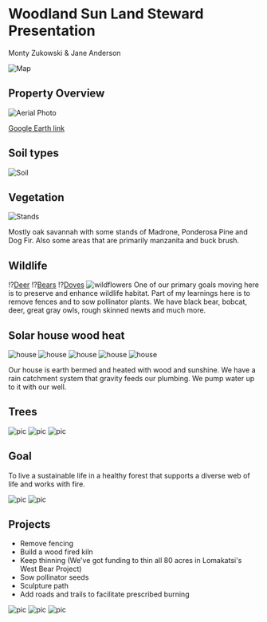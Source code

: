 <!--
author:   Monty Zukowski

email:    monty@washdish.com

version:  0.0.1

language: en

narrator: US English Female

comment:  Land steward presentation.

link:     https://cdn.jsdelivr.net/chartist.js/latest/chartist.min.css

script:   https://cdn.jsdelivr.net/chartist.js/latest/chartist.min.js

-->

# Woodland Sun Land Steward Presentation
Monty Zukowski & Jane Anderson

![Map](pics/map.png)

## Property Overview
![Aerial Photo](pics/Aerial.jpg)

[Google Earth link](https://earth.google.com/web/search/980+Poormans+Creek+Road,+Jacksonville,+OR/@42.27458405,-122.95706143,761.37107052a,707.43693216d,35y,0h,0t,0r/data=CigiJgokCb3hg015yDdAEbnhg015yDfAGd4P3Tbzs0NAIS29zFVDxlDA)

## Soil types
![Soil](pics/SoilTypes.jpg)

## Vegetation
![Stands](pics/Stands.jpg)

Mostly oak savannah with some stands of Madrone, Ponderosa Pine and Dog Fir. Also some areas that are primarily manzanita and buck brush. 

## Wildlife
!?[Deer](pics/Deer.mp4)<!-- autoplay="true" muted="true" -->
!?[Bears](pics/107.mp4)<!-- autoplay="true" muted="true" -->
!?[Doves](pics/Doves.mp4)<!-- autoplay="true" muted="true" -->
![wildflowers](pics/IMG_2190.jpeg)
One of our primary goals moving here is to preserve and enhance wildlife habitat. Part of my learnings here is to remove fences and to sow pollinator plants. We have black bear, bobcat, deer, great gray owls, rough skinned newts and much more. 

## Solar house wood heat
![house](pics/IMG_0096.jpeg)
![house](pics/IMG_0620.jpeg)
![house](pics/catchment.jpeg)
![house](pics/kachelofen.jpeg)
![house](pics/IMG_1657.jpeg)

Our house is earth bermed and heated with wood and sunshine. We have a rain catchment system that gravity feeds our plumbing. We pump water up to it with our well.

## Trees
![pic](pics/IMG_0094.jpeg)
![pic](pics/IMG_0847.jpeg)
![pic](pics/IMG_0561.jpeg)

## Goal
To live a sustainable life in a healthy forest that supports a diverse web of life and works with fire.

![pic](pics/IMG_1849.jpeg)
![pic](pics/IMG_1913.jpeg)

## Projects
* Remove fencing
* Build a wood fired kiln
* Keep thinning (We've got funding to thin all 80 acres in Lomakatsi's West Bear Project)
* Sow pollinator seeds
* Sculpture path
* Add roads and trails to facilitate prescribed burning


![pic](pics/IMG_0842.jpeg)
![pic](pics/thumb_IMG_2173_1024.jpeg)
![pic](pics/sculpture.jpeg)

